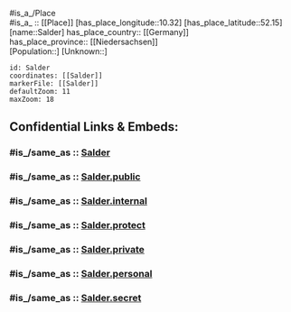 ﻿---
confidential: public
isDeleted: false
location:
- 52.15
- 10.32
mapmarker: city
mapzoom:
- 7
- 12
SpocWebEntityId: 33881
tags:
- geo/City
type: City
---

#is_a_/Place  
#is_a_ :: [[Place]] 
[has_place_longitude::10.32] 
[has_place_latitude::52.15] 
[name::Salder] 
has_place_country:: [[Germany]]  
has_place_province:: [[Niedersachsen]]  
[Population::] 
[Unknown::] 


```leaflet
id: Salder
coordinates: [[Salder]] 
markerFile: [[Salder]] 
defaultZoom: 11 
maxZoom: 18
```


## Confidential Links & Embeds: 

### #is_/same_as :: [Salder](/_Standards/Earth/Continent/Europe/Europe~Central/Germany/Germany~West/Niedersachsen/counties~Niedersachsen/Salzgitter/cities~Salzgitter/Salzgitter-city/boroughs~Salzgitter/Salder.md) 

### #is_/same_as :: [Salder.public](/_public/Earth/Continent/Europe/Europe~Central/Germany/Germany~West/Niedersachsen/counties~Niedersachsen/Salzgitter/cities~Salzgitter/Salzgitter-city/boroughs~Salzgitter/Salder.public.md) 

### #is_/same_as :: [Salder.internal](/_internal/Earth/Continent/Europe/Europe~Central/Germany/Germany~West/Niedersachsen/counties~Niedersachsen/Salzgitter/cities~Salzgitter/Salzgitter-city/boroughs~Salzgitter/Salder.internal.md) 

### #is_/same_as :: [Salder.protect](/_protect/Earth/Continent/Europe/Europe~Central/Germany/Germany~West/Niedersachsen/counties~Niedersachsen/Salzgitter/cities~Salzgitter/Salzgitter-city/boroughs~Salzgitter/Salder.protect.md) 

### #is_/same_as :: [Salder.private](/_private/Earth/Continent/Europe/Europe~Central/Germany/Germany~West/Niedersachsen/counties~Niedersachsen/Salzgitter/cities~Salzgitter/Salzgitter-city/boroughs~Salzgitter/Salder.private.md) 

### #is_/same_as :: [Salder.personal](/_personal/Earth/Continent/Europe/Europe~Central/Germany/Germany~West/Niedersachsen/counties~Niedersachsen/Salzgitter/cities~Salzgitter/Salzgitter-city/boroughs~Salzgitter/Salder.personal.md) 

### #is_/same_as :: [Salder.secret](/_secret/Earth/Continent/Europe/Europe~Central/Germany/Germany~West/Niedersachsen/counties~Niedersachsen/Salzgitter/cities~Salzgitter/Salzgitter-city/boroughs~Salzgitter/Salder.secret.md)

